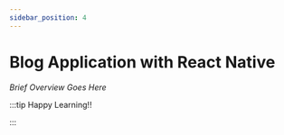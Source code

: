 ```yaml
---
sidebar_position: 4
---
```


# Blog Application with React Native

_Brief Overview Goes Here_

:::tip Happy Learning!!

<QuestButton text="Go To Quest" link="https://app.stackup.dev/quest_page/blog-application-with-react-native" />

:::
